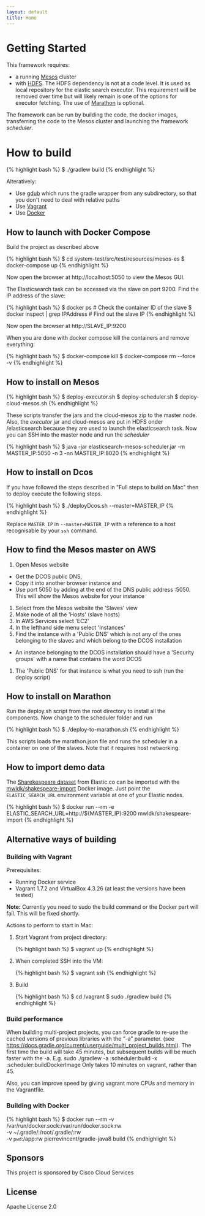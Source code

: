 ```yaml
---
layout: default
title: Home
---
```


# Getting Started

This framework requires:

* a running [Mesos](http://mesos.apache.org) cluster
* with <a href="https://hadoop.apache.org/docs/r1.2.1/hdfs_user_guide.html">HDFS</a>.  The HDFS dependency is not at a code level.  It is used as  local repository for the elastic search executor.  This requirement will be removed over time but will likely remain is one of the options for executor fetching. The use of <a href="https://github.com/mesosphere/marathon">Marathon</a> is optional.

The framework can be run by building the code, the docker images, transferring the code to the Mesos cluster and
launching the framework _scheduler_.

# How to build

{% highlight bash %}
$ ./gradlew build
{% endhighlight %}

Alteratively:

* Use [gdub](https://github.com/dougborg/gdub) which runs the gradle wrapper from any subdirectory, so that you don't need to deal with relative paths
* Use [Vagrant](#building-with-vagrant)
* Use [Docker](#building-with-docker)

## How to launch with Docker Compose

Build the project as described above

{% highlight bash %}
$ cd system-test/src/test/resources/mesos-es
$ docker-compose up
{% endhighlight %}

Now open the browser at http://localhost:5050 to view the Mesos GUI.

The Elasticsearch task can be accessed via the slave on port 9200. Find the IP address of the slave: 

{% highlight bash %}
$ docker ps # Check the container ID of the slave
$ docker inspect <ID> |  grep IPAddress # Find out the slave IP
{% endhighlight %}

Now open the browser at http://SLAVE_IP:9200 

When you are done with docker compose kill the containers and remove everything:

{% highlight bash %}
$ docker-compose kill 
$ docker-compose rm --force -v
{% endhighlight %}

## How to install on Mesos

{% highlight bash %}
$ deploy-executor.sh
$ deploy-scheduler.sh
$ deploy-cloud-mesos.sh
{% endhighlight %}

These scripts transfer the jars and the cloud-mesos zip to the master node. Also, the <i>executor</i> jar and 
cloud-mesos are put in HDFS onder /elasticsearch because they are used to launch the elasticsearch task. Now you can SSH
into the master node and run the <i>scheduler</i>

{% highlight bash %}
$ java -jar elasticsearch-mesos-scheduler.jar -m MASTER_IP:5050 -n 3 -nn MASTER_IP:8020
{% endhighlight %}

## How to install on Dcos

If you have followed the steps described in "Full steps to build on Mac" then  to deploy execute the following steps.

{% highlight bash %}
$ ./deployDcos.sh --master=MASTER_IP
{% endhighlight %}

Replace `MASTER_IP` in `--master=MASTER_IP` with a reference to a host recognisable by your `ssh` command.

## How to find the Mesos master on AWS

1. Open Mesos website
  * Get the DCOS public DNS, 
  * Copy it into another browser instance and
  * Use port 5050 by adding at the end of the DNS public address :5050.
This will show the Mesos website for your instance
1. Select from the Mesos website the 'Slaves' view
1. Make node of all the 'Hosts' (slave hosts)
1. In AWS Services select 'EC2'
1. In the lefthand side menu select 'Instances'
1. Find the instance with a 'Public DNS' which is not any of the ones belonging to the slaves and which belong to the DCOS installation
  *  An instance belonging to the DCOS installation should have a 'Security groups' with a name that contains the word DCOS
1.  The 'Public DNS' for that instance is what you need to ssh (run the deploy script)

## How to install on Marathon

Run the deploy.sh script from the root directory to install all the components. Now change to the scheduler folder and run 

{% highlight bash %}
$ ./deploy-to-marathon.sh 
{% endhighlight %}

This scripts loads the marathon.json file and runs the scheduler in a container on one of the slaves. Note that it 
requires host networking.

## How to import demo data

The [Sharekespeare dataset](http://www.elastic.co/guide/en/kibana/3.0/import-some-data.html) from Elastic.co can be
imported with the [mwldk/shakespeare-import](https://registry.hub.docker.com/u/mwldk/shakespeare-import/) Docker image.
Just point the `ELASTIC_SEARCH_URL` environment variable at one of your Elastic nodes.

{% highlight bash %}
$ docker run --rm -e ELASTIC_SEARCH_URL=http://${MASTER_IP}:9200 mwldk/shakespeare-import
{% endhighlight %}

## Alternative ways of building

### Building with Vagrant

Prerequisites:

* Running Docker service
* Vagrant 1.7.2 and VirtualBox 4.3.26 (at least the versions have been tested)

**Note:** Currently you need to sudo the build command or the Docker part will fail. This will be fixed shortly.

Actions to perform to start in Mac:

1. Start Vagrant from project directory:

    {% highlight bash %}
    $ vagrant up
    {% endhighlight %}

2. When completed SSH into the VM:

    {% highlight bash %}
    $ vagrant ssh
    {% endhighlight %}

3. Build 

    {% highlight bash %}
    $ cd /vagrant
    $ sudo ./gradlew build
    {% endhighlight %}
    
### Build performance
When building multi-project projects, you can force gradle to re-use the cached versions of previous libraries with the “-a” parameter. (see https://docs.gradle.org/current/userguide/multi_project_builds.html). The first time the build will take 45 minutes, but subsequent builds will be much faster with the -a.
E.g. sudo ./gradlew -a :scheduler:build -x :scheduler:buildDockerImage
Only takes 10 minutes on vagrant, rather than 45.

Also, you can improve speed by giving vagrant more CPUs and memory in the Vagrantfile.

### Building with Docker

{% highlight bash %}
$ docker run --rm -v /var/run/docker.sock:/var/run/docker.sock:rw \
      -v ~/.gradle/:/root/.gradle/:rw \
      -v `pwd`:/app:rw pierrevincent/gradle-java8 build
{% endhighlight %}

## Sponsors
This project is sponsored by Cisco Cloud Services

## License
Apache License 2.0
